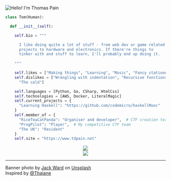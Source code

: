 ![Hello! I'm Thomas Pain](https://github.com/codemicro/codemicro/blob/master/githubbanner-downscaled.png?raw=true)

```py
class Tom(Human):

  def __init__(self):

    self.bio = """

      I like doing quite a lot of stuff - from web dev or game related
      projects to hardware and electronics. If there're things to
      tinker with and stuff to learn, I'll probably end up doing it.
    
    """

    self.likes = ["Making things", "Learning", "Music", "Fancy stationery"]
    self.dislikes = ["Wrangling with indentation", "Recursive functions",
      "The cold"]

    self.languages = [Python, Go, CSharp, HtmlCss]
    self.technologies = [AWS, Docker, LiteralMagic]
    self.current_projects = {
      "Learning Haskell": "https://github.com/codemicro/haskellMooc"
    }
    self.member_of = {
      "RiceTeaCatPanda": "Organiser and developer",  # CTF creation team
      "ProgPilot": "Player",  # My competitive CTF team
      "The UK": "Resident"
    }
    self.site = "https://www.tdpain.net"
```

<!-- Adding .gitattributes files to a load of repos means I can put this back. It's still behaving weirdly though -->
<p align="center">
  <img src="https://img.shields.io/endpoint?url=https://www.tdpain.net/api/commits">
  <br>
  <img src="https://github-readme-stats.vercel.app/api/top-langs/?username=codemicro&hide=JavaScript&layout=compact&theme=dark">
</p>

---
Banner photo by [Jack Ward](https://unsplash.com/@jackward) on [Unsplash](https://unsplash.com/s/photos/forest-mountain)
<br>Inspired by [@Thaiane](https://github.com/Thaiane)
